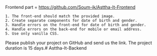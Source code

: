 Frontend part = https://github.com/Soum-ik/Asttha-It-Frontend
    
    1. The front-end should match the provided image.
    2. Create separate components for date of birth and gender.
    3. Handle errors on the front-end for date of birth and gender.
    4. Handle errors on the back-end for mobile or email address.
    5. Use only vanilla CSS.
Please publish your project on GitHub and send us the link. The project duration is 15 days.#   A s t t h a - I t - B a c k e n d 
 
 
